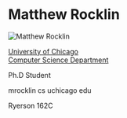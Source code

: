 
Matthew Rocklin
===============

![Matthew Rocklin](/trainselfphoto_small.jpg)


[University of Chicago<br>
Computer Science Department](http://cs.uchicago.edu/)

Ph.D Student 


mrocklin cs uchicago edu

Ryerson 162C
